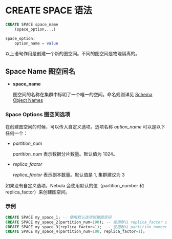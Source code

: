 # CREATE SPACE 语法

```sql
CREATE SPACE space_name
    (space_option,...)

space_option:
    option_name = value
```

以上语句作用是创建一个新的图空间。不同的图空间是物理隔离的。 

## Space Name 图空间名

* **space_name**

    图空间的名称在集群中标明了一个唯一的空间。命名规则详见 [Schema Object Names](../../3.language-structure/schema-object-names.md)

### Space Options 图空间选项

在创建图空间的时候，可以传入自定义选项。选项名称 _option_name_ 可以是以下任何一个：
* _partition_num_

    _partition_num_ 表示数据分片数量。默认值为 1024。

* _replica_factor_

    _replica_factor_ 表示副本数量。默认值是 1, 集群建议为 3

如果没有自定义选项，Nebula 会使用默认的值（partition_number 和 replica_factor）来创建图空间。

### 示例

```sql
CREATE SPACE my_space_1; -- 使用默认选项创建图空间
CREATE SPACE my_space_2(partition_num=100); -- 使用默认 replica_factor 创建图空间
CREATE SPACE my_space_3(replica_factor=1);  -- 使用默认 partition_number 创建图空间
CREATE SPACE my_space_4(partition_num=100, replica_factor=1);
```
